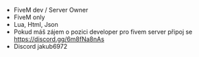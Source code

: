 - FiveM dev / Server Owner
- FiveM only
- Lua, Html, Json
- Pokud máš zájem o pozici developer pro fivem server připoj se https://discord.gg/6m8fNa8nAs
- Discord jakub6972

<!---
[jakubosdev/ Rebor of Retrovax Roleplay - https://discord.gg/6m8fNa8nAs
--->
